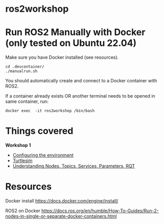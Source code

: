 # ros2workshop

# Run ROS2 Manually with Docker (only tested on Ubuntu 22.04)

Make sure you have Docker installed (see resources).

    cd .devcontainer/
    ./manualrun.sh

You should automatically create and connect to a Docker container with ROS2.

If a container already exists OR another terminal needs to be opened in same container, run:

    docker exec  -it ros2workshop /bin/bash


# Things covered
**Workshop 1**
 - [Configuring the environment](https://docs.ros.org/en/humble/Tutorials/Beginner-CLI-Tools/Configuring-ROS2-Environment.html)
 - [Turtlesim](https://docs.ros.org/en/humble/Tutorials/Beginner-CLI-Tools/Introducing-Turtlesim/Introducing-Turtlesim.html)
 - [Understanding Nodes, Topics, Services, Parameters, RQT](https://docs.ros.org/en/humble/Tutorials/Beginner-CLI-Tools.html)


# Resources
Docker install https://docs.docker.com/engine/install/

ROS2 on Docker https://docs.ros.org/en/humble/How-To-Guides/Run-2-nodes-in-single-or-separate-docker-containers.html